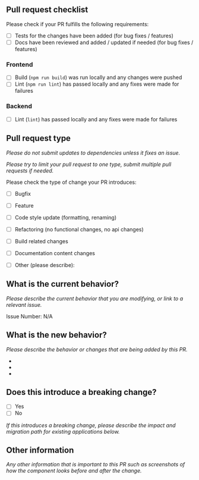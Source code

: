 ## Pull request checklist

Please check if your PR fulfills the following requirements:
- [ ] Tests for the changes have been added (for bug fixes / features)
- [ ] Docs have been reviewed and added / updated if needed (for bug fixes / features)

### Frontend

- [ ] Build (`npm run build`) was run locally and any changes were pushed
- [ ] Lint (`npm run lint`) has passed locally and any fixes were made for failures

### Backend

- [ ] Lint (`lint`) has passed locally and any fixes were made for failures

## Pull request type

_Please do not submit updates to dependencies unless it fixes an issue._

_Please try to limit your pull request to one type, submit multiple pull requests if needed._

Please check the type of change your PR introduces:
- [ ] Bugfix
- [ ] Feature
- [ ] Code style update (formatting, renaming)
- [ ] Refactoring (no functional changes, no api changes)
- [ ] Build related changes
- [ ] Documentation content changes
- [ ] Other (please describe): 


## What is the current behavior?
_Please describe the current behavior that you are modifying, or link to a relevant issue._

Issue Number: N/A


## What is the new behavior?
_Please describe the behavior or changes that are being added by this PR._

-
-
-

## Does this introduce a breaking change?

- [ ] Yes
- [ ] No

_If this introduces a breaking change, please describe the impact and migration path for existing applications below._

## Other information

_Any other information that is important to this PR such as screenshots of how the component looks before and after the change._
